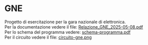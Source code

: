 # GNE
Progetto di esercitazione per la gara nazionale di elettronica.  
  Per la documentazione vedere il file: [Relazione_GNE_2025-05-08.pdf](Relazione_GNE_2025-05-08.pdf)  
  Per lo schema del programma vedere: [schema-programma.pdf](schema-programma.pdf)   
  Per il circuito vedere il file: [circuito-gne.png](circuito-gne.png)  
